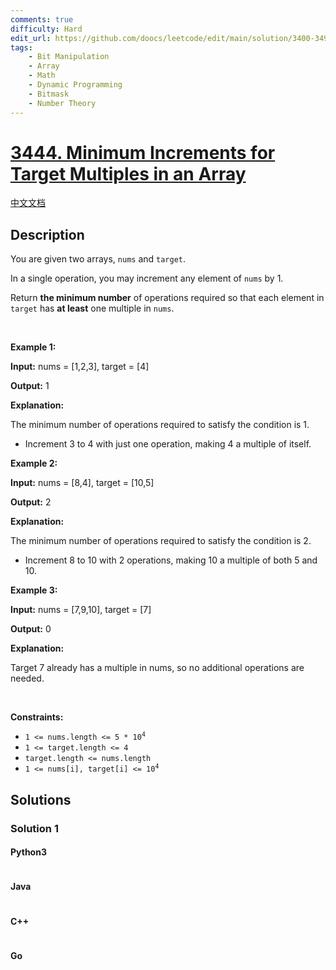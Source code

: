 ```yaml
---
comments: true
difficulty: Hard
edit_url: https://github.com/doocs/leetcode/edit/main/solution/3400-3499/3444.Minimum%20Increments%20for%20Target%20Multiples%20in%20an%20Array/README_EN.md
tags:
    - Bit Manipulation
    - Array
    - Math
    - Dynamic Programming
    - Bitmask
    - Number Theory
---
```


<!-- problem:start -->

# [3444. Minimum Increments for Target Multiples in an Array](https://leetcode.com/problems/minimum-increments-for-target-multiples-in-an-array)

[中文文档](/solution/3400-3499/3444.Minimum%20Increments%20for%20Target%20Multiples%20in%20an%20Array/README.md)

## Description

<!-- description:start -->

<p>You are given two arrays, <code>nums</code> and <code>target</code>.</p>

<p>In a single operation, you may increment any element of <code>nums</code> by 1.</p>

<p>Return <strong>the minimum number</strong> of operations required so that each element in <code>target</code> has <strong>at least</strong> one multiple in <code>nums</code>.</p>

<p>&nbsp;</p>
<p><strong class="example">Example 1:</strong></p>

<div class="example-block">
<p><strong>Input:</strong> <span class="example-io">nums = [1,2,3], target = [4]</span></p>

<p><strong>Output:</strong> <span class="example-io">1</span></p>

<p><strong>Explanation:</strong></p>

<p>The minimum number of operations required to satisfy the condition is 1.</p>

<ul>
	<li>Increment 3 to 4 with just one operation, making 4 a multiple of itself.</li>
</ul>
</div>

<p><strong class="example">Example 2:</strong></p>

<div class="example-block">
<p><strong>Input:</strong> <span class="example-io">nums = [8,4], target = [10,5]</span></p>

<p><strong>Output:</strong> <span class="example-io">2</span></p>

<p><strong>Explanation:</strong></p>

<p>The minimum number of operations required to satisfy the condition is 2.</p>

<ul>
	<li>Increment 8 to 10 with 2 operations, making 10 a multiple of both 5 and 10.</li>
</ul>
</div>

<p><strong class="example">Example 3:</strong></p>

<div class="example-block">
<p><strong>Input:</strong> <span class="example-io">nums = [7,9,10], target = [7]</span></p>

<p><strong>Output:</strong> <span class="example-io">0</span></p>

<p><strong>Explanation:</strong></p>

<p>Target 7 already has a multiple in nums, so no additional operations are needed.</p>
</div>

<p>&nbsp;</p>
<p><strong>Constraints:</strong></p>

<ul>
	<li><code>1 &lt;= nums.length &lt;= 5 * 10<sup>4</sup></code></li>
	<li><code>1 &lt;= target.length &lt;= 4</code></li>
	<li><code>target.length &lt;= nums.length</code></li>
	<li><code>1 &lt;= nums[i], target[i] &lt;= 10<sup>4</sup></code></li>
</ul>

<!-- description:end -->

## Solutions

<!-- solution:start -->

### Solution 1

<!-- tabs:start -->

#### Python3

```python

```

#### Java

```java

```

#### C++

```cpp

```

#### Go

```go

```

<!-- tabs:end -->

<!-- solution:end -->

<!-- problem:end -->
